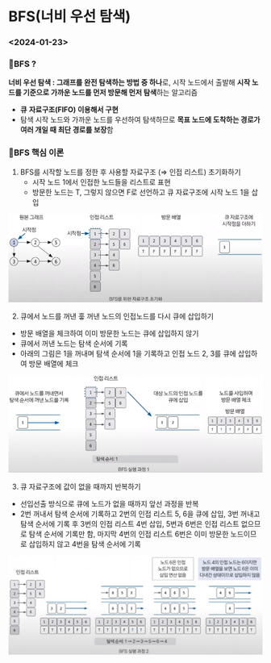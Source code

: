 # BFS(너비 우선 탐색)

### <2024-01-23>

### 📍BFS ?

**너비 우선 탐색 : 그래프를 완전 탐색하는 방법 중 하나**로, 시작 노드에서 출발해 **시작 노드를 기준으로 가까운 노드를 먼저 방문해 먼저 탐색**하는 알고리즘

- **큐** **자료구조(FIFO) 이용해서 구현**
- 탐색 시작 노드와 가까운 노드를 우선하여 탐색하므로 **목표 노드에 도착하는 경로가 여러 개일 때 최단 경로를 보장**함

### 📍BFS 핵심 이론

1. BFS를 시작할 노드를 정한 후 사용할 자료구조 (⇒ 인접 리스트) 초기화하기
    - 시작 노드 1에서 인접한 노드들을 리스트로 표현
    - 방문한 노드는 T, 그렇지 않으면 F로 선언하고 큐 자료구조에 시작 노드 1을 삽입

<img src="img/bfs_queue1.png">

2. 큐에서 노드를 꺼낸 훟 꺼낸 노드의 인접노드를 다시 큐에 삽입하기
- 방문 배열을 체크하여 이미 방문한 노드는 큐에 삽입하지 않기
- 큐에서 꺼낸 노드는 탐색 순서에 기록
- 아래의 그림은 1을 꺼내며 탐색 순서에 1을 기록하고 인접 노드 2, 3를 큐에 삽입하여 방문 배열에 체크

<img src="img/bfs_queue2.png">

3. 큐 자료구조에 값이 없을 때까지 반복하기
- 선입선출 방식으로 큐에 노드가 없을 때까지 앞선 과정을 반복
- 2번 꺼내서 탐색 순서에 기록하고 2번의 인접 리스트 5, 6을 큐에 삽입, 3번 꺼내고 탐색 순서에 기록 후 3번의 인접 리스트 4번 삽입, 5번과 6번은 인접 리스트 없으므로 탐색 순서에 기록만 함, 마지막 4번의 인접 리스트 6번은 이미 방문한 노드이므로 삽입하지 않고 4번을 탐색 순서에 기록

<img src="img/bfs_queue3.png">